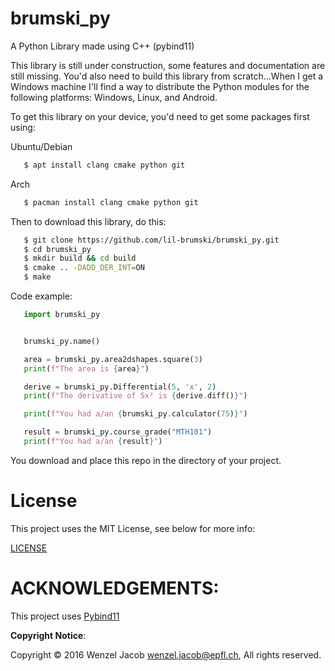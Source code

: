 # brumski_py

A Python Library made using C++ (pybind11)

This library is still under construction, some features and documentation are still missing. You'd also need to build this library from scratch...When I get a Windows machine I'll find a way to distribute the Python modules for the following platforms: Windows, Linux, and Android.

To get this library on your device, you'd need to get some packages first using:

Ubuntu/Debian
```bash
   $ apt install clang cmake python git
```

Arch
```bash
   $ pacman install clang cmake python git
```
Then to download this library, do this:

```bash
   $ git clone https://github.com/lil-brumski/brumski_py.git
   $ cd brumski_py
   $ mkdir build && cd build
   $ cmake .. -DADD_DER_INT=ON
   $ make
```

Code example:

```python
   import brumski_py


   brumski_py.name()

   area = brumski_py.area2dshapes.square(3)
   print(f"The area is {area}")

   derive = brumski_py.Differential(5, 'x', 2)
   print(f"The derivative of 5x² is {derive.diff()}")

   print(f"You had a/an {brumski_py.calculator(75)}")

   result = brumski_py.course_grade("MTH101")
   print(f"You had a/an {result}")
```

You download and place this repo in the directory of your project.

# License

This project uses the MIT License, see below for more info:

[LICENSE](https://github.com/lil-brumski/brumski_py/blob/main/LICENSE)

# ACKNOWLEDGEMENTS:

This project uses [Pybind11](https://github.com/pybind/pybind11)

**Copyright Notice**:

Copyright © 2016 Wenzel Jacob <wenzel.jacob@epfl.ch>, All rights reserved.
